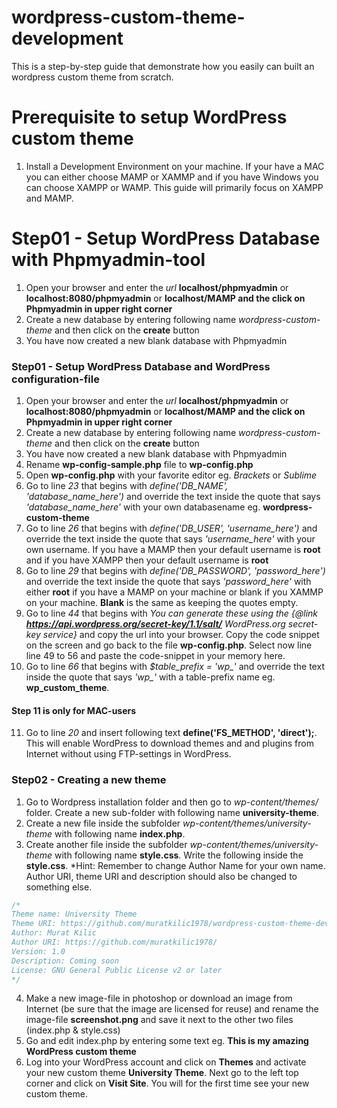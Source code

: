 # wordpress-custom-theme-development
This is a step-by-step guide that demonstrate how you easily can built an wordpress custom theme from scratch.

# Prerequisite to setup WordPress custom theme
1. Install a Development Environment on your machine. If your have a MAC you can either choose MAMP or XAMMP and if you have Windows you can choose XAMPP or WAMP. This guide will primarily focus on XAMPP and MAMP.

# Step01 - Setup WordPress Database with Phpmyadmin-tool
1. Open your browser and enter the _url_ **localhost/phpmyadmin** or **localhost:8080/phpmyadmin** or **localhost/MAMP and the click on Phpmyadmin in upper right corner**
2. Create a new database by entering following name _wordpress-custom-theme_ and then click on the **create** button
3. You have now created a new blank database with Phpmyadmin

### Step01 - Setup WordPress Database and WordPress configuration-file
1. Open your browser and enter the _url_ **localhost/phpmyadmin** or **localhost:8080/phpmyadmin** or **localhost/MAMP and the click on Phpmyadmin in upper right corner**
2. Create a new database by entering following name _wordpress-custom-theme_ and then click on the **create** button
3. You have now created a new blank database with Phpmyadmin
4. Rename **wp-config-sample.php** file to **wp-config.php**
5. Open **wp-config.php** with your favorite editor eg. *Brackets* or *Sublime*
6. Go to line *23* that begins with _define('DB_NAME', 'database_name_here')_ and override the text inside the quote that says _'database_name_here'_ with your own databasename eg. **wordpress-custom-theme**
7. Go to line *26* that begins with _define('DB_USER', 'username_here')_ and override the text inside the quote that says _'username_here'_ with your own username. If you have a MAMP then your default username is **root** and if you have XAMPP then your default username is **root**
8. Go to line *29* that begins with _define('DB_PASSWORD', 'password_here')_ and override the text inside the quote that says _'password_here'_ with either **root** if you have a MAMP on your machine or blank if you XAMMP on your machine. **Blank** is the same as keeping the quotes empty.
9. Go to line *44* that begins with *You can generate these using the {@link **https://api.wordpress.org/secret-key/1.1/salt/** WordPress.org secret-key service}* and copy the url into your browser. Copy the code snippet on the screen and go back to the file **wp-config.php**. Select now line line  49 to 56 and paste the code-snippet in your memory here.
10. Go to line *66* that begins with _$table_prefix  = 'wp\_'_ and override the text inside the quote that says _'wp\_'_ with a table-prefix name eg. **wp_custom_theme**.
#### Step 11 is only for MAC-users 
11. Go to line *20* and insert following text **define('FS_METHOD', 'direct');**. This will enable WordPress to download themes and and plugins from Internet without using FTP-settings in WordPress.

### Step02  - Creating a new theme
1. Go to Wordpress installation folder and then go to *wp-content/themes/* folder. Create a new sub-folder with following name **university-theme**. 
2. Create a new file inside the subfolder *wp-content/themes/university-theme* with following name **index.php**.
3. Create another file inside the subfolder *wp-content/themes/university-theme* with following name **style.css**. Write the  following inside the **style.css**. *Hint: Remember to change Author Name for your own name. Author URI, theme URI and description should also be changed to something else.
```CSS
/*
Theme name: University Theme
Theme URI: https://github.com/muratkilic1978/wordpress-custom-theme-development
Author: Murat Kilic
Author URI: https://github.com/muratkilic1978/
Version: 1.0
Description: Coming soon
License: GNU General Public License v2 or later
*/
```
4. Make a new image-file in photoshop or download an image from Internet (be sure that the image are licensed for reuse) and rename the image-file **screenshot.png** and save it next to the other two files (index.php & style.css)
5. Go and edit index.php by entering some text eg. **This is my amazing WordPress custom theme**
6. Log into your WordPress account and click on **Themes** and activate your new custom theme **University Theme**. Next go to the left top corner and click on **Visit Site**. You will for the first time see your new custom theme.
